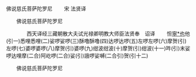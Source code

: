   佛说慈氏菩萨陀罗尼
　　宋 法贤译




　　佛说慈氏菩萨陀罗尼

　　　　西天译经三藏朝散大夫试光禄卿明教大师臣法贤奉　诏译
　　怛[寧*也](切身)他(引一)悉哩悉哩(二)娑啰娑啰(三)酥噜酥噜(四)达啰达啰(五)左啰左啰(六)摩贺(引)左啰(七)婆啰婆啰(八)摩贺(引)婆啰(九)绀波绀波(十)摩贺(引)绀波(十一)吽(引)末娑啰达哩摩(二合)阿屹啰(二合)娑(引)誐啰娑嚩(二合引)贺(引十二)

　　佛说慈氏菩萨陀罗尼


